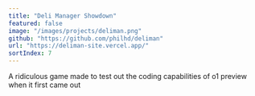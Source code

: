 ```yaml
---
title: "Deli Manager Showdown"
featured: false
image: "/images/projects/deliman.png"
github: "https://github.com/philhd/deliman"
url: "https://deliman-site.vercel.app/"
sortIndex: 7
---
```


A ridiculous game made to test out the coding capabilities of o1 preview when it first came out